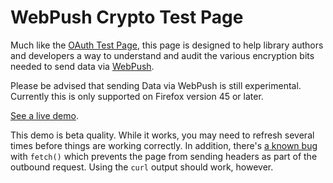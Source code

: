 # WebPush Crypto Test Page

Much like the [OAuth Test Page](http://jrconlin.github.io/OAuthTestPage/), this page is designed to help library authors and developers a way to understand and audit the various encryption bits needed to send data via [WebPush](https://developer.mozilla.org/en-US/docs/Web/API/Push_API).

Please be advised that sending Data via WebPush is still experimental. Currently this is only supported on Firefox version 45 or later. 

[See a live demo](https://jrconlin.github.io/WebPushDataTestPage/).

This demo is beta quality. While it works, you may need to refresh several times before things are working correctly. In addition, there's [a known bug](https://bugzilla.mozilla.org/show_bug.cgi?id=1237455) with `fetch()` which prevents the page from sending headers as part of the outbound request. Using the `curl` output should work, however. 
